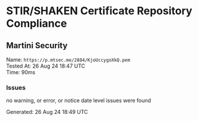 # STIR/SHAKEN Certificate Repository Compliance

## Martini Security

Name: `https://p.mtsec.me/2884/KjoUccygoXkQ.pem`\
Tested At: 26 Aug 24 18:47 UTC\
Time: 90ms

### Issues

no warning, or error, or notice date level issues were found

Generated: 26 Aug 24 18:49 UTC